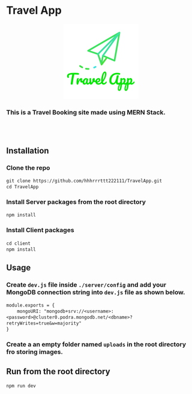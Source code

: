 # Travel App

<p align="center">
<img alt="travelapp" src="./client/src/assets/logo.png" width="200px" />
</p>

### This is a Travel Booking site made using MERN Stack.

<br> <br>

## Installation
### Clone the repo

```
git clone https://github.com/hhhrrrttt222111/TravelApp.git
cd TravelApp
```
### Install Server packages from the root directory
```
npm install
```
### Install Client packages
```
cd client
npm install
```


## Usage
### Create `dev.js` file inside `./server/config` and add your MongoDB connection string into `dev.js` file as shown below.
```
module.exports = {
    mongoURI: "mongodb+srv://<username>:<password>@cluster0.podra.mongodb.net/<dbname>?retryWrites=true&w=majority"
}
```
### Create a an empty folder named `uploads` in the root directory fro storing images.

## Run from the root directory
```
npm run dev
```
